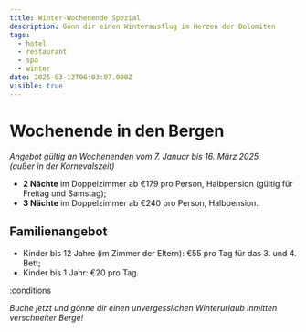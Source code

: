 ```yaml
---
title: Winter-Wochenende Spezial
description: Gönn dir einen Winterausflug im Herzen der Dolomiten
tags:
  - hotel
  - restaurant
  - spa
  - winter
date: 2025-03-12T06:03:07.000Z
visible: true
---
```


# Wochenende in den Bergen

*Angebot gültig an Wochenenden vom 7. Januar bis 16. März 2025\
(außer in der Karnevalszeit)*

- **2 Nächte** im Doppelzimmer ab €179 pro Person, Halbpension (gültig für Freitag und Samstag);
- **3 Nächte** im Doppelzimmer ab €240 pro Person, Halbpension.

## Familienangebot

- Kinder bis 12 Jahre (im Zimmer der Eltern): €55 pro Tag für das 3. und 4. Bett;
- Kinder bis 1 Jahr: €20 pro Tag.

:conditions

*Buche jetzt und gönne dir einen unvergesslichen Winterurlaub inmitten verschneiter Berge!*
